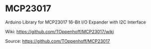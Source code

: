 MCP23017
=======

Arduino Library for MCP23017 16-Bit I/O Expander with I2C Interface

Wiki:
https://github.com/TOppenhoff/MCP23017/wiki

Source:
https://github.com/TOppenhoff/MCP23017
